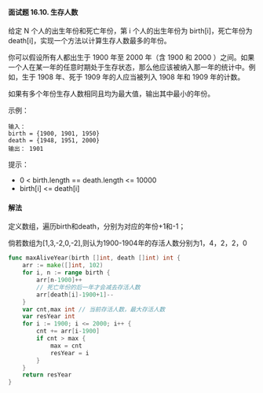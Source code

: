 #### 面试题 16.10. 生存人数

给定 N 个人的出生年份和死亡年份，第 i 个人的出生年份为 birth[i]，死亡年份为 death[i]，实现一个方法以计算生存人数最多的年份。

你可以假设所有人都出生于 1900 年至 2000 年（含 1900 和 2000 ）之间。如果一个人在某一年的任意时期处于生存状态，那么他应该被纳入那一年的统计中。例如，生于 1908 年、死于 1909 年的人应当被列入 1908 年和 1909 年的计数。

如果有多个年份生存人数相同且均为最大值，输出其中最小的年份。

示例：
```
输入：
birth = {1900, 1901, 1950}
death = {1948, 1951, 2000}
输出： 1901
```

提示：

- 0 < birth.length == death.length <= 10000
- birth[i] <= death[i]

#### 解法
定义数组，遍历birth和death，分别为对应的年份+1和-1；

倘若数组为[1,3,-2,0,-2],则认为1900-1904年的存活人数分别为1，4，2，2，0
```go
func maxAliveYear(birth []int, death []int) int {
    arr := make([]int, 102)
    for i, n := range birth {
        arr[n-1900]++
        // 死亡年份的后一年才会减去存活人数
        arr[death[i]-1900+1]--
    }
    var cnt,max int // 当前存活人数，最大存活人数
    var resYear int
    for i := 1900; i <= 2000; i++ {
        cnt += arr[i-1900]
        if cnt > max {
            max = cnt
            resYear = i
        }
    }
    return resYear
}
```